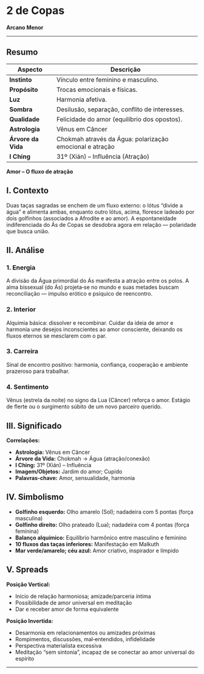 # 2 de Copas

**Arcano Menor**

---

## Resumo

| Aspecto | Descrição |
|---------|-----------|
| **Instinto** | Vínculo entre feminino e masculino. |
| **Propósito** | Trocas emocionais e físicas. |
| **Luz** | Harmonia afetiva. |
| **Sombra** | Desilusão, separação, conflito de interesses. |
| **Qualidade** | Felicidade do amor (equilíbrio dos opostos). |
| **Astrologia** | Vênus em Câncer |
| **Árvore da Vida** | Chokmah através da Água: polarização emocional e atração |
| **I Ching** | 31º (Xián) – Influência (Atração) |

**Amor – O fluxo de atração**

## I. Contexto

Duas taças sagradas se enchem de um fluxo externo: o lótus “divide a água” e alimenta ambas, enquanto outro lótus, acima, floresce ladeado por dois golfinhos (associados a Afrodite e ao amor). A espontaneidade indiferenciada do Ás de Copas se desdobra agora em relação — polaridade que busca união.

## II. Análise

### 1. Energia

A divisão da Água primordial do Ás manifesta a atração entre os polos. A alma bissexual (do Ás) projeta‑se no mundo e suas metades buscam reconciliação — impulso erótico e psíquico de reencontro.

### 2. Interior

Alquimia básica: dissolver e recombinar. Cuidar da ideia de amor e harmonia une desejos inconscientes ao amor consciente, deixando os fluxos eternos se mesclarem com o par.

### 3. Carreira

Sinal de encontro positivo: harmonia, confiança, cooperação e ambiente prazeroso para trabalhar.

### 4. Sentimento

Vênus (estrela da noite) no signo da Lua (Câncer) reforça o amor. Estágio de flerte ou o surgimento súbito de um novo parceiro querido.

## III. Significado

**Correlações:**

- **Astrologia:** Vênus em Câncer
- **Árvore da Vida:** Chokmah → Água (atração/conexão)
- **I Ching:** 31º (Xián) – Influência
- **Imagem/Objetos:** Jardim do amor; Cupido
- **Palavras‑chave:** Amor, sensualidade, harmonia

## IV. Simbolismo

- **Golfinho esquerdo:** Olho amarelo (Sol); nadadeira com 5 pontas (força masculina)
- **Golfinho direito:** Olho prateado (Lua); nadadeira com 4 pontas (força feminina)
- **Balanço alquímico:** Equilíbrio harmônico entre masculino e feminino
- **10 fluxos das taças inferiores:** Manifestação em Malkuth
- **Mar verde/amarelo; céu azul:** Amor criativo, inspirador e límpido

## V. Spreads

**Posição Vertical:**

- Início de relação harmoniosa; amizade/parceria íntima
- Possibilidade de amor universal em meditação
- Dar e receber amor de forma equivalente

**Posição Invertida:**

- Desarmonia em relacionamentos ou amizades próximas
- Rompimentos, discussões, mal‑entendidos, infidelidade
- Perspectiva materialista excessiva
- Meditação “sem sintonia”, incapaz de se conectar ao amor universal do espírito

---


